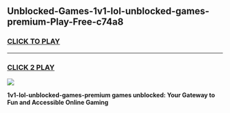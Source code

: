 
## Unblocked-Games-1v1-lol-unblocked-games-premium-Play-Free-c74a8
<h3>
<a href="https://premium76.site?title=1v1-lol-unblocked-games-premium&ref=18A1">CLICK TO PLAY</a></h3>
<hr>

<h3>
<a href="https://premium76.site?title=1v1-lol-unblocked-games-premium&ref=18A1">CLICK 2 PLAY</a>
  
</h3>

<a href="https://premium76.site?title=1v1-lol-unblocked-games-premium&ref=18A1"><img src="https://clearcache.store/games.png"></a>


**1v1-lol-unblocked-games-premium games unblocked: Your Gateway to Fun and Accessible Online Gaming**
